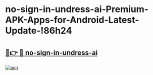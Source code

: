 # no-sign-in-undress-ai-Premium-APK-Apps-for-Android-Latest-Update-!86h24

# <h2><a href="https://0d7091.esa.edu.pl?title=no-sign-in-undress-ai&ref=86h24">🔗👉 🔴 no-sign-in-undress-ai</a></h2>

[![acn](https://github.com/user-attachments/assets/0f9c940e-d8b0-45ae-aac7-cd30a18b3e1c)](https://0d7091.esa.edu.pl?title=no-sign-in-undress-ai&ref=86h24)

